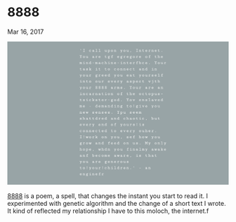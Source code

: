 # 8888
Mar 16, 2017 

![](/files/Screenshot%202022-04-07%20at%2021.42.58.png)

[8888](/files/8888/index.html) is a poem, a spell, that changes the instant you start to read it. I experimented with genetic algorithm and the change of a short text I wrote. It kind of reflected my relationship I have to this moloch, the internet.f